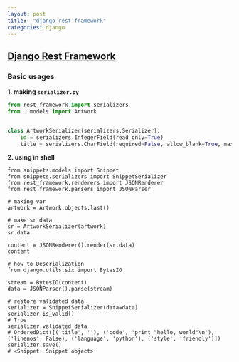```yaml
---
layout: post
title:  "django rest framework"
categories: django
---
```


## [ Django Rest Framework ](http://www.django-rest-framework.org/#installation)

### Basic usages

**1. making `serializer.py`**


```python
from rest_framework import serializers
from ..models import Artwork


class ArtworkSerializer(serializers.Serializer):
    id = serializers.IntegerField(read_only=True)
    title = serializers.CharField(required=False, allow_blank=True, max_length=100)
```

**2. using in shell**

```shell
from snippets.models import Snippet
from snippets.serializers import SnippetSerializer
from rest_framework.renderers import JSONRenderer
from rest_framework.parsers import JSONParser

# making var
artwork = Artwork.objects.last()

# make sr data
sr = ArtworkSerializer(artwork)
sr.data

content = JSONRenderer().render(sr.data)
content

# how to Deserialization
from django.utils.six import BytesIO

stream = BytesIO(content)
data = JSONParser().parse(stream)

# restore validated data
serializer = SnippetSerializer(data=data)
serializer.is_valid()
# True
serializer.validated_data
# OrderedDict([('title', ''), ('code', 'print "hello, world"\n'), ('linenos', False), ('language', 'python'), ('style', 'friendly')])
serializer.save()
# <Snippet: Snippet object>


```
